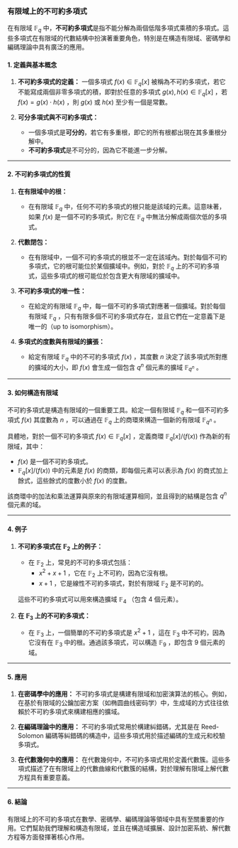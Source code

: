 ### **有限域上的不可約多項式**

在有限域  $\mathbb{F}_q$  中，**不可約多項式**是指不能分解為兩個低階多項式乘積的多項式。這些多項式在有限域的代數結構中扮演著重要角色，特別是在構造有限域、密碼學和編碼理論中具有廣泛的應用。

#### **1. 定義與基本概念**

1. **不可約多項式的定義：**
   一個多項式  $f(x) \in \mathbb{F}_q[x]$  被稱為不可約多項式，若它不能寫成兩個非零多項式的積，即對於任意的多項式  $g(x), h(x) \in \mathbb{F}_q[x]$ ，若  $f(x) = g(x) \cdot h(x)$ ，則  $g(x)$  或  $h(x)$  至少有一個是常數。

2. **可分多項式與不可約多項式：**
   - 一個多項式是**可分的**，若它有多重根，即它的所有根都出現在其多重根分解中。
   - **不可約多項式**是不可分的，因為它不能進一步分解。

---

#### **2. 不可約多項式的性質**

1. **在有限域中的根：**
   - 在有限域  $\mathbb{F}_q$  中，任何不可約多項式的根只能是該域的元素。這意味著，如果  $f(x)$  是一個不可約多項式，則它在  $\mathbb{F}_q$  中無法分解成兩個次低的多項式。

2. **代數閉包：**
   - 在有限域中，一個不可約多項式的根並不一定在該域內。對於每個不可約多項式，它的根可能位於某個擴域中。例如，對於  $\mathbb{F}_q$  上的不可約多項式，這些多項式的根可能位於包含更大有限域的擴域中。

3. **不可約多項式的唯一性：**
   - 在給定的有限域  $\mathbb{F}_q$  中，每一個不可約多項式對應著一個擴域。對於每個有限域  $\mathbb{F}_q$ ，只有有限多個不可約多項式存在，並且它們在一定意義下是唯一的（up to isomorphism）。

4. **多項式的度數與有限域的擴張：**
   - 給定有限域  $\mathbb{F}_q$  中的不可約多項式  $f(x)$ ，其度數  $n$  決定了該多項式所對應的擴域的大小，即  $f(x)$  會生成一個包含  $q^n$  個元素的擴域  $\mathbb{F}_{q^n}$ 。

---

#### **3. 如何構造有限域**

不可約多項式是構造有限域的一個重要工具。給定一個有限域  $\mathbb{F}_q$  和一個不可約多項式  $f(x)$  其度數為  $n$ ，可以通過在  $\mathbb{F}_q$  上的商環來構造一個新的有限域  $\mathbb{F}_{q^n}$ 。

具體地，對於一個不可約多項式  $f(x) \in \mathbb{F}_q[x]$ ，定義商環  $\mathbb{F}_q[x]/(f(x))$  作為新的有限域，其中：
-  $f(x)$  是一個不可約多項式。
-  $\mathbb{F}_q[x]/(f(x))$  中的元素是  $f(x)$  的商類，即每個元素可以表示為  $f(x)$  的商式加上餘式，這些餘式的度數小於  $f(x)$  的度數。

該商環中的加法和乘法運算與原來的有限域運算相同，並且得到的結構是包含  $q^n$  個元素的域。

---

#### **4. 例子**

1. **不可約多項式在  $\mathbb{F}_2$  上的例子：**
   - 在  $\mathbb{F}_2$  上，常見的不可約多項式包括：
     -  $x^2 + x + 1$ ，它在  $\mathbb{F}_2$  上不可約，因為它沒有根。
     -  $x + 1$ ，它是線性不可約多項式，對於有限域  $\mathbb{F}_2$  是不可約的。

   這些不可約多項式可以用來構造擴域  $\mathbb{F}_4$ （包含 4 個元素）。

2. **在  $\mathbb{F}_3$  上的不可約多項式：**
   - 在  $\mathbb{F}_3$  上，一個簡單的不可約多項式是  $x^2 + 1$ ，這在  $\mathbb{F}_3$  中不可約，因為它沒有在  $\mathbb{F}_3$  中的根。通過該多項式，可以構造  $\mathbb{F}_9$ ，即包含 9 個元素的域。

---

#### **5. 應用**

1. **在密碼學中的應用：**
   不可約多項式是構建有限域和加密演算法的核心。例如，在基於有限域的公鑰加密方案（如椭圆曲线密码学）中，生成域的方式往往依賴於不可約多項式來構建相應的擴域。

2. **在編碼理論中的應用：**
   不可約多項式常用於構建糾錯碼，尤其是在 Reed-Solomon 編碼等糾錯碼的構造中，這些多項式用於描述編碼的生成元和校驗多項式。

3. **在代數幾何中的應用：**
   在代數幾何中，不可約多項式用於定義代數簇。這些多項式描述了在有限域上的代數曲線和代數簇的結構，對於理解有限域上解代數方程具有重要意義。

---

#### **6. 結論**

有限域上的不可約多項式在數學、密碼學、編碼理論等領域中具有至關重要的作用。它們幫助我們理解和構造有限域，並且在構造域擴展、設計加密系統、解代數方程等方面發揮著核心作用。